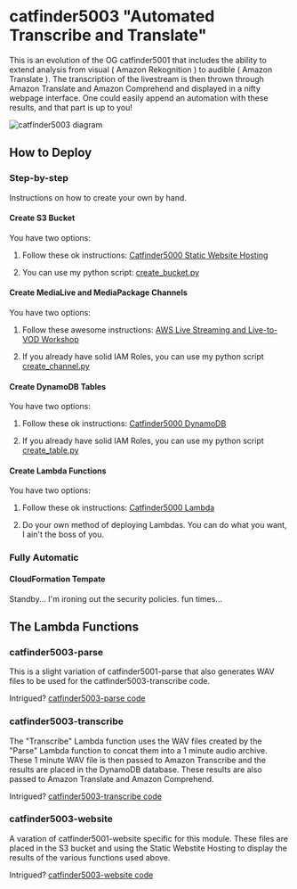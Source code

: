 # catfinder5003 "Automated Transcribe and Translate"

This is an evolution of the OG catfinder5001 that includes the ability to extend analysis from visual ( Amazon Rekognition ) to audible ( Amazon Translate ). The transcription of the livestream is then thrown through Amazon Translate and Amazon Comprehend and displayed in a nifty webpage interface. One could easily append an automation with these results, and that part is up to you!

![catfinder5003 diagram](catfinder5003.png)

## How to Deploy

### Step-by-step

Instructions on how to create your own by hand.

#### Create S3 Bucket

You have two options:

1. Follow these ok instructions: [Catfinder5000 Static Website Hosting](../catfinder5000/LAB/1_StaticWebHosting/README.md)

2. You can use my python script: [create_bucket.py](catfinder5003-createchannel/create_bucket.py)

#### Create MediaLive and MediaPackage Channels

You have two options:

1. Follow these awesome instructions: [AWS Live Streaming and Live-to-VOD Workshop](https://github.com/aws-samples/aws-media-services-simple-live-workflow)

1. If you already have solid IAM Roles, you can use my python script [create_channel.py](catfinder5003-createchannel/create_channel.py)

#### Create DynamoDB Tables

You have two options:

1. Follow these ok instructions: [Catfinder5000 DynamoDB](../catfinder5000/LAB/2_DynamoDB/README.md)

1. If you already have solid IAM Roles, you can use my python script [create_table.py](catfinder5003-createchannel/create_table.py)

#### Create Lambda Functions

You have two options:

1. Follow these ok instructions: [Catfinder5000 Lambda](../catfinder5000/LAB/3_Lambda/README.md)

1. Do your own method of deploying Lambdas. You can do what you want, I ain't the boss of you.

### Fully Automatic

#### CloudFormation Tempate

Standby... I'm ironing out the security policies. fun times...

## The Lambda Functions

### catfinder5003-parse

This is a slight variation of catfinder5001-parse that also generates WAV files to be used for the catfinder5003-transcribe code.

Intrigued? [catfinder5003-parse code](catfinder5003-parse/)

### catfinder5003-transcribe

The "Transcribe" Lambda function uses the WAV files created by the "Parse" Lambda function to concat them into a 1 minute audio archive. These 1 minute WAV file is then passed to Amazon Transcribe and the results are placed in the DynamoDB database. These results are also passed to Amazon Translate and Amazon Comprehend.

Intrigued? [catfinder5003-transcribe code](catfinder5003-transcribe/)

### catfinder5003-website

A varation of catfinder5001-website specific for this module. These files are placed in the S3 bucket and using the Static Webstite Hosting to display the results of the various functions used above.

Intrigued? [catfinder5003-website code](catfinder5003-website/)
